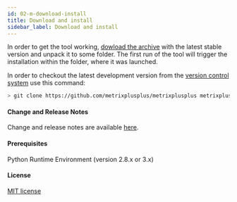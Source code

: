```yaml
---
id: 02-m-download-install
title: Download and install
sidebar_label: Download and install
---
```


In order to get the tool working, [dowload the archive](https://github.com/metrixplusplus/metrixplusplus/releases) with the latest stable version and unpack it to some folder. The first run of the tool will trigger the installation within the folder, where it was launched.

In order to checkout the latest development version from the [version control system](https://github.com/metrixplusplus/metrixplusplus) use this command:
```sh
> git clone https://github.com/metrixplusplus/metrixplusplus metrixplusplus
```

#### Change and Release Notes
Change and release notes are available [here](https://github.com/metrixplusplus/metrixplusplus/blob/master/CHANGELOG.md).

#### Prerequisites
Python Runtime Environment (version 2.8.x or 3.x)

#### License
[MIT license](https://github.com/metrixplusplus/metrixplusplus/blob/master/LICENSE)